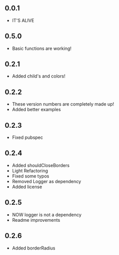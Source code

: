 ## 0.0.1

* IT'S ALIVE

## 0.5.0

* Basic functions are working!

## 0.2.1

* Added child's and colors!

## 0.2.2

* These version numbers are completely made up!
* Added better examples

## 0.2.3

* Fixed pubspec

## 0.2.4

* Added shouldCloseBorders
* Light Refactoring
* Fixed some typos
* Removed Logger as dependency
* Added license

## 0.2.5

* NOW logger is not a dependency
* Readme improvements

## 0.2.6

* Added borderRadius